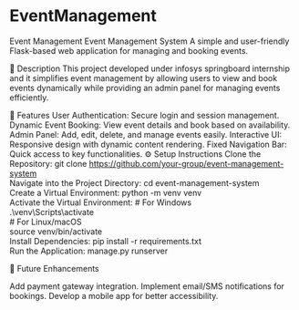 # EventManagement
Event Management
Event Management System
A simple and user-friendly Flask-based web application for managing and booking events.

📝 Description
This project developed under infosys springboard internship and it simplifies event management by allowing users to view and book events dynamically while providing an admin panel for managing events efficiently.

🚀 Features
User Authentication: Secure login and session management.
Dynamic Event Booking: View event details and book based on availability.
Admin Panel: Add, edit, delete, and manage events easily.
Interactive UI: Responsive design with dynamic content rendering.
Fixed Navigation Bar: Quick access to key functionalities.
⚙️ Setup Instructions
   Clone the Repository:
      git clone https://github.com/your-group/event-management-system  
   Navigate into the Project Directory:
      cd event-management-system  
   Create a Virtual Environment:
      python -m venv venv  
  Activate the Virtual Environment:
      # For Windows  
         .\venv\Scripts\activate    
      # For Linux/macOS  
         source venv/bin/activate  
  Install Dependencies:
    pip install -r requirements.txt  
    Run the Application:
    manage.py runserver

🌟 Future Enhancements

Add payment gateway integration.
Implement email/SMS notifications for bookings.
Develop a mobile app for better accessibility.
